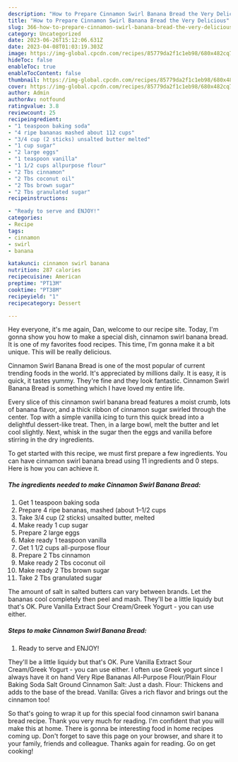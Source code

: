 ```yaml
---
description: "How to Prepare Cinnamon Swirl Banana Bread the Very Delicious"
title: "How to Prepare Cinnamon Swirl Banana Bread the Very Delicious"
slug: 366-how-to-prepare-cinnamon-swirl-banana-bread-the-very-delicious
category: Uncategorized
date: 2023-06-26T15:12:06.631Z
date: 2023-04-08T01:03:19.303Z
image: https://img-global.cpcdn.com/recipes/85779da2f1c1eb98/680x482cq70/cinnamon-swirl-banana-bread-recipe-main-photo.jpg
hideToc: false
enableToc: true
enableTocContent: false
thumbnail: https://img-global.cpcdn.com/recipes/85779da2f1c1eb98/680x482cq70/cinnamon-swirl-banana-bread-recipe-main-photo.jpg
cover: https://img-global.cpcdn.com/recipes/85779da2f1c1eb98/680x482cq70/cinnamon-swirl-banana-bread-recipe-main-photo.jpg
author: Admin
authorAv: notfound
ratingvalue: 3.8
reviewcount: 25
recipeingredient:
- "1 teaspoon baking soda"
- "4 ripe bananas mashed about 112 cups"
- "3/4 cup (2 sticks) unsalted butter melted"
- "1 cup sugar"
- "2 large eggs"
- "1 teaspoon vanilla"
- "1 1/2 cups allpurpose flour"
- "2 Tbs cinnamon"
- "2 Tbs coconut oil"
- "2 Tbs brown sugar"
- "2 Tbs granulated sugar"
recipeinstructions:

- "Ready to serve and ENJOY!"
categories:
- Recipe
tags:
- cinnamon
- swirl
- banana

katakunci: cinnamon swirl banana 
nutrition: 287 calories
recipecuisine: American
preptime: "PT13M"
cooktime: "PT38M"
recipeyield: "1"
recipecategory: Dessert

---
```



Hey everyone, it's me again, Dan, welcome to our recipe site. Today, I'm gonna show you how to make a special dish, cinnamon swirl banana bread. It is one of my favorites food recipes. This time, I'm gonna make it a bit unique. This will be really delicious.

Cinnamon Swirl Banana Bread is one of the most popular of current trending foods in the world. It's appreciated by millions daily. It is easy, it is quick, it tastes yummy. They're fine and they look fantastic. Cinnamon Swirl Banana Bread is something which I have loved my entire life.

Every slice of this cinnamon swirl banana bread features a moist crumb, lots of banana flavor, and a thick ribbon of cinnamon sugar swirled through the center. Top with a simple vanilla icing to turn this quick bread into a delightful dessert-like treat. Then, in a large bowl, melt the butter and let cool slightly. Next, whisk in the sugar then the eggs and vanilla before stirring in the dry ingredients.


To get started with this recipe, we must first prepare a few ingredients. You can have cinnamon swirl banana bread using 11 ingredients and 0 steps. Here is how you can achieve it.

<!--inarticleads1-->

##### The ingredients needed to make Cinnamon Swirl Banana Bread:

1. Get 1 teaspoon baking soda
1. Prepare 4 ripe bananas, mashed (about 1–1/2 cups
1. Take 3/4 cup (2 sticks) unsalted butter, melted
1. Make ready 1 cup sugar
1. Prepare 2 large eggs
1. Make ready 1 teaspoon vanilla
1. Get 1 1/2 cups all-purpose flour
1. Prepare 2 Tbs cinnamon
1. Make ready 2 Tbs coconut oil
1. Make ready 2 Tbs brown sugar
1. Take 2 Tbs granulated sugar


The amount of salt in salted butters can vary between brands. Let the bananas cool completely then peel and mash. They&#39;ll be a little liquidy but that&#39;s OK. Pure Vanilla Extract Sour Cream/Greek Yogurt - you can use either. 

<!--inarticleads2-->

##### Steps to make Cinnamon Swirl Banana Bread:


1. Ready to serve and ENJOY!

They&#39;ll be a little liquidy but that&#39;s OK. Pure Vanilla Extract Sour Cream/Greek Yogurt - you can use either. I often use Greek yogurt since I always have it on hand Very Ripe Bananas All-Purpose Flour/Plain Flour Baking Soda Salt Ground Cinnamon Salt: Just a dash. Flour: Thickens and adds to the base of the bread. Vanilla: Gives a rich flavor and brings out the cinnamon too! 

So that's going to wrap it up for this special food cinnamon swirl banana bread recipe. Thank you very much for reading. I'm confident that you will make this at home. There is gonna be interesting food in home recipes coming up. Don't forget to save this page on your browser, and share it to your family, friends and colleague. Thanks again for reading. Go on get cooking!
